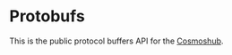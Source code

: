 # Protobufs

This is the public protocol buffers API for the [Cosmoshub](https://github.com/cosmos/gaia).
